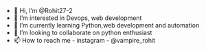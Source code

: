 - 👋 Hi, I’m @Rohit27-2
- 👀 I’m interested in Devops, web development
- 🌱 I’m currently learning Python,web development and automation
- 💞️ I’m looking to collaborate on python enthusiast
- 📫 How to reach me - instagram - @vampire_rohit

<!---
Rohit27-2/Rohit27-2 is a ✨ special ✨ repository because its `README.md` (this file) appears on your GitHub profile.
You can click the Preview link to take a look at your changes.
--->
